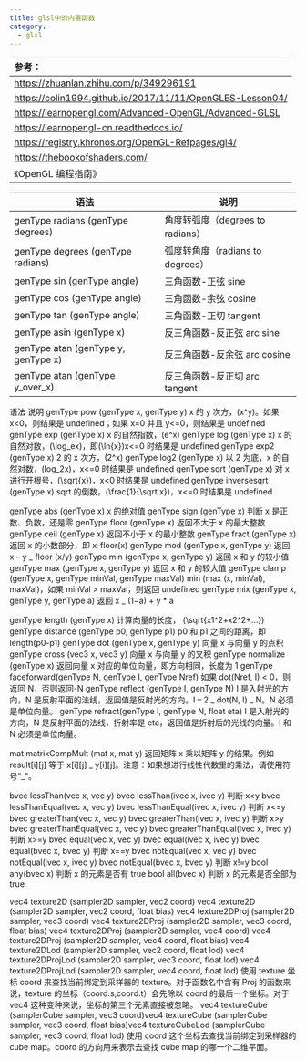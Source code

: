 ```yaml
---
title: glsl中的内置函数
category:
  - glsl
---
```


| 参考：                                                    |
| :-------------------------------------------------------- |
| https://zhuanlan.zhihu.com/p/349296191                    |
| https://colin1994.github.io/2017/11/11/OpenGLES-Lesson04/ |
| https://learnopengl.com/Advanced-OpenGL/Advanced-GLSL     |
| https://learnopengl-cn.readthedocs.io/                    |
| https://registry.khronos.org/OpenGL-Refpages/gl4/         |
| https://thebookofshaders.com/                             |
| 《OpenGL 编程指南》                                       |

| 语法                                | 说明                             |
| ----------------------------------- | -------------------------------- |
| genType radians (genType degrees)   | 角度转弧度（degrees to radians） |
| genType degrees (genType radians)   | 弧度转角度（radians to degrees） |
| genType sin (genType angle)         | 三角函数-正弦 sine               |
| genType cos (genType angle)         | 三角函数-余弦 cosine             |
| genType tan (genType angle)         | 三角函数-正切 tangent            |
| genType asin (genType x)            | 反三角函数-反正弦 arc sine       |
| genType atan (genType y, genType x) | 反三角函数-反余弦 arc cosine     |
| genType atan (genType y_over_x)     | 反三角函数-反正切 arc tangent    |

语法 说明
genType pow (genType x, genType y) x 的 y 次方，\(x^y\)。如果 x<0，则结果是 undefined；如果 x=0 并且 y<=0，则结果是 undefined
genType exp (genType x) x 的自然指数，\(e^x\)
genType log (genType x) x 的自然对数，\(\log_ex\)，即\(\ln{x}\)x<=0 时结果是 undefined
genType exp2 (genType x) 2 的 x 次方，\(2^x\)
genType log2 (genType x) 以 2 为底，x 的自然对数，\(log_2x\)，x<=0 时结果是 undefined
genType sqrt (genType x) 对 x 进行开根号，\(\sqrt{x}\)，x<0 时结果是 undefined
genType inversesqrt (genType x) sqrt 的倒数，\(\frac{1}{\sqrt x}\)，x<=0 时结果是 undefined

genType abs (genType x) x 的绝对值
genType sign (genType x) 判断 x 是正数、负数，还是零
genType floor (genType x) 返回不大于 x 的最大整数
genType ceil (genType x) 返回不小于 x 的最小整数
genType fract (genType x) 返回 x 的小数部分，即 x-floor(x)
genType mod (genType x, genType y) 返回 x – y _ floor (x/y)
genType min (genType x, genType y) 返回 x 和 y 的较小值
genType max (genType x, genType y) 返回 x 和 y 的较大值
genType clamp (genType x, genType minVal, genType maxVal) min (max (x, minVal), maxVal)，如果 minVal > maxVal，则返回 undefined
genType mix (genType x, genType y, genType a) 返回 x _ (1−a) + y \* a

genType length (genType x) 计算向量的长度， \(\sqrt{x1^2+x2^2+...}\)
genType distance (genType p0, genType p1) p0 和 p1 之间的距离，即 length(p0-p1)
genType dot (genType x, genType y) 向量 x 与向量 y 的点积
genType cross (vec3 x, vec3 y) 向量 x 与向量 y 的叉积
genType normalize (genType x) 返回向量 x 对应的单位向量，即方向相同，长度为 1
genType faceforward(genType N, genType I, genType Nref) 如果 dot(Nref, I) < 0，则返回 N，否则返回-N
genType reflect (genType I, genType N) I 是入射光的方向，N 是反射平面的法线，返回值是反射光的方向。I – 2 _ dot(N, I) _ N。N 必须是单位向量。
genType refract(genType I, genType N, float eta) I 是入射光的方向，N 是反射平面的法线，折射率是 eta，返回值是折射后的光线的向量。I 和 N 必须是单位向量。

mat matrixCompMult (mat x, mat y) 返回矩阵 x 乘以矩阵 y 的结果。例如 result[i][j] 等于 x[i][j] _ y[i][j]。注意：如果想进行线性代数里的乘法，请使用符号“_”。

bvec lessThan(vec x, vec y) bvec lessThan(ivec x, ivec y) 判断 x<y
bvec lessThanEqual(vec x, vec y) bvec lessThanEqual(ivec x, ivec y) 判断 x<=y
bvec greaterThan(vec x, vec y) bvec greaterThan(ivec x, ivec y) 判断 x>y
bvec greaterThanEqual(vec x, vec y) bvec greaterThanEqual(ivec x, ivec y) 判断 x>=y
bvec equal(vec x, vec y) bvec equal(ivec x, ivec y) bvec equal(bvec x, bvec y) 判断 x==y
bvec notEqual(vec x, vec y) bvec notEqual(ivec x, ivec y) bvec notEqual(bvec x, bvec y) 判断 x!=y
bool any(bvec x) 判断 x 的元素是否有 true
bool all(bvec x) 判断 x 的元素是否全部为 true

vec4 texture2D (sampler2D sampler, vec2 coord) vec4 texture2D (sampler2D sampler, vec2 coord, float bias) vec4 texture2DProj (sampler2D sampler, vec3 coord) vec4 texture2DProj (sampler2D sampler, vec3 coord, float bias) vec4 texture2DProj (sampler2D sampler, vec4 coord) vec4 texture2DProj (sampler2D sampler, vec4 coord, float bias) vec4 texture2DLod (sampler2D sampler, vec2 coord, float lod) vec4 texture2DProjLod (sampler2D sampler, vec3 coord, float lod) vec4 texture2DProjLod (sampler2D sampler, vec4 coord, float lod) 使用 texture 坐标 coord 来查找当前绑定到采样器的 texture。对于函数名中含有 Proj 的函数来说，texture 的坐标（coord.s,coord.t）会先除以 coord 的最后一个坐标。对于 vec4 这种变种来说，坐标的第三个元素直接被忽略。
vec4 textureCube (samplerCube sampler, vec3 coord)vec4 textureCube (samplerCube sampler, vec3 coord, float bias)vec4 textureCubeLod (samplerCube sampler, vec3 coord, float lod) 使用 coord 这个坐标去查找当前绑定到采样器的 cube map。coord 的方向用来表示去查找 cube map 的哪一个二维平面。
